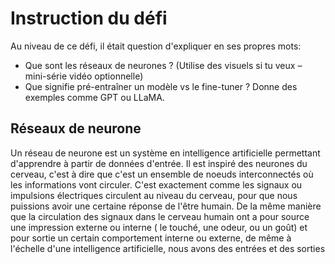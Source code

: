 # Instruction du défi 

Au niveau de ce défi, il était question d'expliquer en ses propres mots: 
- Que sont les réseaux de neurones ? (Utilise des visuels si tu veux – mini-série vidéo optionnelle)
- Que signifie pré-entraîner un modèle vs le fine-tuner ? Donne des exemples comme GPT ou LLaMA.

## Réseaux de neurone 
Un réseau de neurone est un système en intelligence artificielle permettant d'apprendre à partir de données d'entrée. Il est inspiré des neurones du cerveau, c'est à dire que c'est un ensemble de noeuds interconnectés où les informations vont circuler. C'est exactement comme les signaux ou impulsions électriques circulent au niveau du cerveau, pour que nous puissions avoir une certaine réponse de l'être humain. De la même manière que la circulation des signaux dans le cerveau humain ont a pour source une impression externe ou interne ( le touché, une odeur, ou un goût) et pour sortie un certain comportement interne ou externe, de même à l'échelle d'une intelligence artificielle, nous avons des entrées et des sorties 


